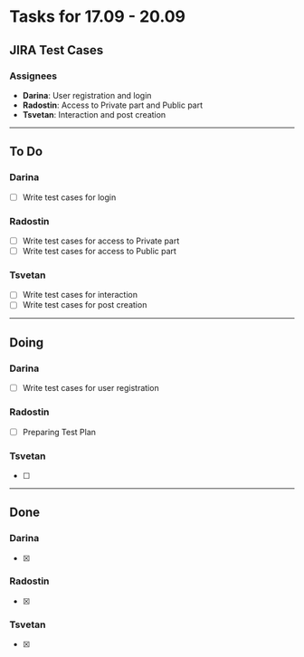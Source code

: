 # Tasks for 17.09 - 20.09

## JIRA Test Cases

### Assignees

- **Darina**: User registration and login
- **Radostin**: Access to Private part and Public part
- **Tsvetan**: Interaction and post creation

---

## To Do

### Darina

- [ ] Write test cases for login

### Radostin
- [ ] Write test cases for access to Private part
- [ ] Write test cases for access to Public part

### Tsvetan
- [ ] Write test cases for interaction
- [ ] Write test cases for post creation

---

## Doing

### Darina
- [ ] Write test cases for user registration

### Radostin
- [ ] Preparing Test Plan

### Tsvetan
- [ ] 

---

## Done

### Darina
- [x]

### Radostin
- [x]

### Tsvetan
- [x]


